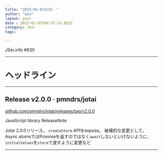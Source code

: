 ```yaml
---
title: "2023-02-01のJS: "
author: "azu"
layout: post
date : 2023-02-01T04:57:14.883Z
category: JSer
tags:

---
```


JSer.info #630

----

<h1 class="site-genre">ヘッドライン</h1>

----

## Release v2.0.0 · pmndrs/jotai
[github.com/pmndrs/jotai/releases/tag/v2.0.0](https://github.com/pmndrs/jotai/releases/tag/v2.0.0 "Release v2.0.0 · pmndrs/jotai")
<p class="jser-tags jser-tag-icon"><span class="jser-tag">JavaScript</span> <span class="jser-tag">library</span> <span class="jser-tag">ReleaseNote</span></p>

Jotai 2.0.0リリース。
`createStore` APIをexpose。
破壊的な変更として、Async atomsではPromiseを返すのではなく`await`しないといけないように、`initialValues`を`store`で渡すように変更など


----
